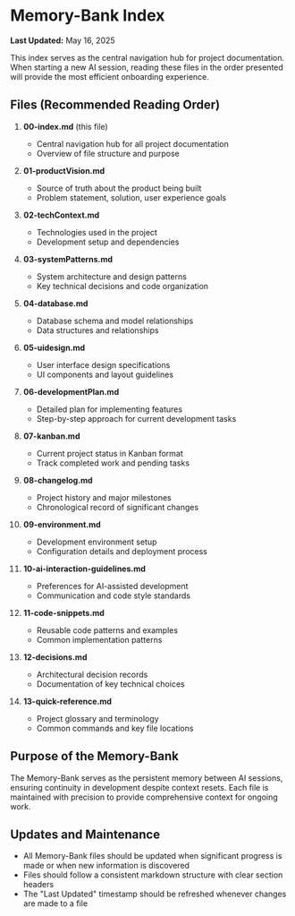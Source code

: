 # Memory-Bank Index

**Last Updated:** May 16, 2025

This index serves as the central navigation hub for project documentation. When starting a new AI session, reading these files in the order presented will provide the most efficient onboarding experience.

## Files (Recommended Reading Order)

1. **00-index.md** (this file)
   - Central navigation hub for all project documentation
   - Overview of file structure and purpose

2. **01-productVision.md**
   - Source of truth about the product being built
   - Problem statement, solution, user experience goals

3. **02-techContext.md**
   - Technologies used in the project
   - Development setup and dependencies

4. **03-systemPatterns.md**
   - System architecture and design patterns
   - Key technical decisions and code organization

5. **04-database.md**
   - Database schema and model relationships
   - Data structures and relationships

6. **05-uidesign.md**
   - User interface design specifications
   - UI components and layout guidelines

7. **06-developmentPlan.md**
   - Detailed plan for implementing features
   - Step-by-step approach for current development tasks

8. **07-kanban.md**
   - Current project status in Kanban format
   - Track completed work and pending tasks

9. **08-changelog.md**
   - Project history and major milestones
   - Chronological record of significant changes

10. **09-environment.md**
    - Development environment setup
    - Configuration details and deployment process

11. **10-ai-interaction-guidelines.md**
    - Preferences for AI-assisted development
    - Communication and code style standards

12. **11-code-snippets.md**
    - Reusable code patterns and examples
    - Common implementation patterns

13. **12-decisions.md**
    - Architectural decision records
    - Documentation of key technical choices

14. **13-quick-reference.md**
    - Project glossary and terminology
    - Common commands and key file locations

## Purpose of the Memory-Bank

The Memory-Bank serves as the persistent memory between AI sessions, ensuring continuity in development despite context resets. Each file is maintained with precision to provide comprehensive context for ongoing work.

## Updates and Maintenance

- All Memory-Bank files should be updated when significant progress is made or when new information is discovered
- Files should follow a consistent markdown structure with clear section headers
- The "Last Updated" timestamp should be refreshed whenever changes are made to a file
